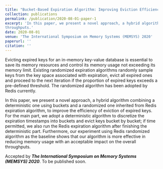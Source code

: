```yaml
---
title: "Bucket-Based Expiration Algorithm: Improving Eviction Efficiency for In-Memory Key-Value Database"
collection: publications
permalink: /publication/2020-08-01-paper-1
excerpt: 'In this paper, we present a novel approach, a hybrid algorithm combining a deterministic one using buckets and a randomized one inherited from Redis expiration algorithm, to improve the efficiency of eviction of expired keys. For the main part, we adopt a deterministic algorithm to discretize the expiration timestamps into buckets and evict keys bucket by bucket; if time permitted, we also run the Redis expiration algorithm after finishing the deterministic part. Furthermore, our experiment using Redis randomized algorithm as the baseline shows that our algorithm is more effective in reducing memory usage with an acceptable impact on the overall
throughputs.'
date: 2020-08-01
venue: 'The International Symposium on Memory Systems (MEMSYS) 2020'
paperurl: ''
citation: ''
---
```

Evicting expired keys for an in-memory key-value database is essential to save its memory resources and control its memory usage not exceeding its memory limit. Existing randomized expiration algorithms randomly sample keys from the key space associated with expiration, evict all expired ones and proceed to the next iteration if the proportion of expired keys exceeds a pre-defined threshold. The randomized algorithm has been adopted by Redis currently. 

In this paper, we present a novel approach, a hybrid algorithm combining a deterministic one using buckets and a randomized one inherited from Redis expiration algorithm, to improve the efficiency of eviction of expired keys. For the main part, we adopt a deterministic algorithm to discretize the expiration timestamps into buckets and evict keys bucket by bucket; if time permitted, we also run the Redis expiration algorithm after finishing the deterministic part. Furthermore, our experiment using Redis randomized algorithm as the baseline shows that our algorithm is more effective in reducing memory usage with an acceptable impact on the overall
throughputs.

Accepted by **_The International Symposium on Memory Systems (MEMSYS) 2020_**. To be published soon.

<!-- [Download paper here](http://academicpages.github.io/files/paper1.pdf) -->

<!-- Recommended citation: Your Name, You. (2009). "Paper Title Number 1." <i>Journal 1</i>. 1(1). -->